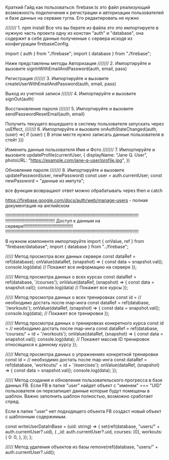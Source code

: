 Краткий Гайд как пользоваться:
firebase.ts это файл реализующий возможность подключения к регистрации и авторизации пользователей и базе данных на серваке гугла. Его редактировать не нужно

/////// 1. npm install
Все что вы берете из файла это это импортируете в нужную часть проекта одну из констан "auth" и "database", она содержит в себе данные полученные с сервера исходя из конфигурации firebaseConfig.

import { auth } from "./firebase";
import { database } from "./firebase";

Ниже представлены методы
Авторизация
/////// 2. Импортируйте и вызовите signInWithEmailAndPassword(auth, email, pass)

Регистрация
/////// 3. Импортируйте и вызовите createUserWithEmailAndPassword(auth, email, pass)

Выход из учетной записи
/////// 4. Импортируйте и вызовите signOut(auth)

Восстановление пароля
/////// 5. Импортируйте и вызовите sendPasswordResetEmail(auth, email)

Получить текущего вошедшего в систему пользователя запускать через usEffect,
/////// 6. Импортируйте и вызовите onAuthStateChanged(auth, (user) =>{
if (user) {
В этом месте нужно записать данные пользователя в стейт
}})

Изменить данные пользователя Имя и Фото
/////// 7. Импортируйте и вызовите updateProfile(currentUser, { displayName: "Jane Q. User", photoURL: "https://example.com/jane-q-user/profile.jpg", })

Обновление пароля
/////// 8. Импортируйте и вызовите updatePassword(user, newPassword)
const user = auth.currentUser;
const newPassword = "данные из импута";

все функции возвращают ответ можно обрабатывать через then и catch

https://firebase.google.com/docs/auth/web/manage-users - полная документация на английском

!!!!!!!!!!!!!!!!!!!!!!!!!!!!!!!!!!!!!!!!!!!!!!!!!!!!!!!!!!!!!!!!!!!!!!!!!!!!!!!!!!!!!!!!!!!!!!!!!!!!!!!!!
!!!!!!!!!!!!!!!!!!!!!!!!!!!!!!!!!!!!!!! Доступ к данным на сервере!!!!!!!!!!!!!!!!!!!!!!!!!!!!!!!!!!!!!!!
!!!!!!!!!!!!!!!!!!!!!!!!!!!!!!!!!!!!!!!!!!!!!!!!!!!!!!!!!!!!!!!!!!!!!!!!!!!!!!!!!!!!!!!!!!!!!!!!!!!!!!!!!

В нужном компоненте импортируйте
import { onValue, ref } from "firebase/database";
import { database } from "../firebase";

///// Метод просмотра всех данных сервере
const dataRef = ref(database);
onValue(dataRef, (snapshot) => {
const data = snapshot.val();
console.log(data) // Покажет все информацию на сервере
});

///// Метод просмотра данных о всех курсах
const dataRef = ref(database, '/courses');
onValue(dataRef, (snapshot) => {
const data = snapshot.val();
console.log(data) // Покажет все курсы
});

///// Метод просмотра данных о всех тренировках
const id = // необходимо достать после map-инга
const dataRef = ref(database, '/workouts');
onValue(dataRef, (snapshot) => {
const data = snapshot.val();
console.log(data); // Покажет все тренировки
});

///// Метод просмотра данных о тренировках конкретного курса
const id = // необходимо достать после map-инга
const dataRef = ref(database, 'courses/' + id + '/workouts');
onValue(dataRef, (snapshot) => {
const data = snapshot.val();
console.log(data); // Покажет массив ID тренировок относящихся к данному курсу
});

///// Метод просмотра данных о упражнениях конкретной тренировки
const id = // необходимо достать после map-инга
const dataRef = ref(database, 'workouts/' + id + '/exercises');
onValue(dataRef, (snapshot) => {
const data = snapshot.val();
console.log(data);
});

///// Метод создания и обновления пользовательского прогресса в базе данных FB.
Если FB в папке "user" найдет объект с "именем" === "UID" пользователя он перезапишет данные которые будут помещены в шаблон.
Важно заполнить шаблон полностью, возможно сработает спред.

Если в папке "user" нет подходящего объекта FB создаст новый объект с шаблонным содержимым.

const writeUserDataInBase = (uid: string) => {
set(ref(database, "users/" + auth.currentUser?.uid),
{
\_id: auth.currentUser?.uid,
courses: [0],
workouts: {
0: 0,
},
});
};

///// Метод удаления объектов из базы
remove(ref(database, "users/" + auth.currentUser?.uid));
